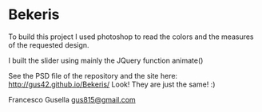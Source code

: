 # Bekeris

To build this project I used photoshop to read the colors and the measures of the requested design.

I built the slider using mainly the JQuery function animate()

See the PSD file of the repository and the site here: http://gus42.github.io/Bekeris/ Look! They are just the same! :)

Francesco Gusella gus815@gmail.com
